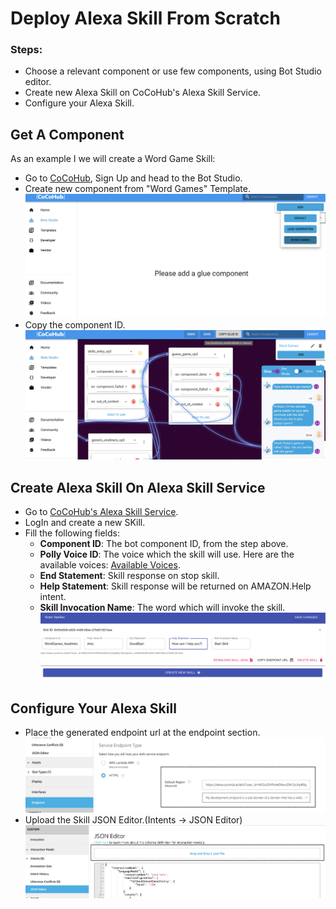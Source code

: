 # Deploy Alexa Skill From Scratch

### Steps:

* Choose a relevant component or use few components, using Bot Studio editor.
* Create new Alexa Skill on CoCoHub's Alexa Skill Service.
* Configure your Alexa Skill.


## Get A Component

As an example I we will create a Word Game Skill:

* Go to [CoCoHub](https://cocohub.ai/ "CoCoHub"), Sign Up and head to the Bot Studio.
* Create new component from "Word Games" Template. 
![](./screenshots/alexa_skill_from_scratch/1_Add_Word_Games.png)
* Copy the component ID.
![](./screenshots/alexa_skill_from_scratch/2_Copy_Bot_ID.png)

## Create Alexa Skill On Alexa Skill Service
* Go to [CoCoHub's Alexa Skill Service](https://alexa.cocohub.ai "CoCoHub's Alexa Skill Service").
* LogIn and create a new SKill.
*  Fill the following fields: 
    * **Component ID**: The bot component ID, from the step above.
    * **Polly Voice ID**: The voice which the skill will use. Here are the available voices: [Available Voices](https://docs.aws.amazon.com/polly/latest/dg/voicelist.html "Available Voices").
    * **End Statement**: Skill response on stop skill.
    * **Help Statement**: Skill response will be returned on AMAZON.Help intent.
    * **Skill Invocation Name**: The word which will invoke the skill.
![](./screenshots/alexa_skill_from_scratch/3_Add_Skill_On_Service.png)
    
## Configure Your Alexa Skill
* Place the generated endpoint url at the endpoint section.
![](./screenshots/alexa_skill_from_scratch/4_Configure_Endpoint.png)
* Upload the Skill JSON Editor.(Intents -> JSON Editor)
![](./screenshots/alexa_skill_from_scratch/5_Configure_NLU.png)